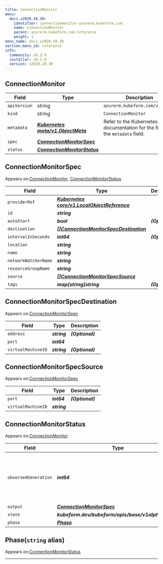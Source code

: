 ```yaml
---
title: ConnectionMonitor
menu:
  docs_v2020.10.30:
    identifier: connectionmonitor-azurerm.kubeform.com
    name: ConnectionMonitor
    parent: azurerm.kubeform.com-reference
    weight: 1
menu_name: docs_v2020.10.30
section_menu_id: reference
info:
  community: v0.3.0
  installer: v0.3.0
  version: v2020.10.30
---
```


## ConnectionMonitor
| Field | Type | Description |
| ------ | ----- | ----------- |
| `apiVersion` | string | `azurerm.kubeform.com/v1alpha1` |
|    `kind` | string | `ConnectionMonitor` |
| `metadata` | ***[Kubernetes meta/v1.ObjectMeta](https://v1-18.docs.kubernetes.io/docs/reference/generated/kubernetes-api/v1.18/#objectmeta-v1-meta)***|Refer to the Kubernetes API documentation for the fields of the `metadata` field.|
| `spec` | ***[ConnectionMonitorSpec](#connectionmonitorspec)***||
| `status` | ***[ConnectionMonitorStatus](#connectionmonitorstatus)***||
## ConnectionMonitorSpec

Appears on:[ConnectionMonitor](#connectionmonitor), [ConnectionMonitorStatus](#connectionmonitorstatus)

| Field | Type | Description |
| ------ | ----- | ----------- |
| `providerRef` | ***[Kubernetes core/v1.LocalObjectReference](https://v1-18.docs.kubernetes.io/docs/reference/generated/kubernetes-api/v1.18/#localobjectreference-v1-core)***||
| `id` | ***string***||
| `autoStart` | ***bool***| ***(Optional)*** |
| `destination` | ***[[]ConnectionMonitorSpecDestination](#connectionmonitorspecdestination)***||
| `intervalInSeconds` | ***int64***| ***(Optional)*** |
| `location` | ***string***||
| `name` | ***string***||
| `networkWatcherName` | ***string***||
| `resourceGroupName` | ***string***||
| `source` | ***[[]ConnectionMonitorSpecSource](#connectionmonitorspecsource)***||
| `tags` | ***map[string]string***| ***(Optional)*** |
## ConnectionMonitorSpecDestination

Appears on:[ConnectionMonitorSpec](#connectionmonitorspec)

| Field | Type | Description |
| ------ | ----- | ----------- |
| `address` | ***string***| ***(Optional)*** |
| `port` | ***int64***||
| `virtualMachineID` | ***string***| ***(Optional)*** |
## ConnectionMonitorSpecSource

Appears on:[ConnectionMonitorSpec](#connectionmonitorspec)

| Field | Type | Description |
| ------ | ----- | ----------- |
| `port` | ***int64***| ***(Optional)*** |
| `virtualMachineID` | ***string***||
## ConnectionMonitorStatus

Appears on:[ConnectionMonitor](#connectionmonitor)

| Field | Type | Description |
| ------ | ----- | ----------- |
| `observedGeneration` | ***int64***| ***(Optional)*** Resource generation, which is updated on mutation by the API Server.|
| `output` | ***[ConnectionMonitorSpec](#connectionmonitorspec)***| ***(Optional)*** |
| `state` | ***kubeform.dev/kubeform/apis/base/v1alpha1.State***| ***(Optional)*** |
| `phase` | ***[Phase](#phase)***| ***(Optional)*** |
## Phase(`string` alias)

Appears on:[ConnectionMonitorStatus](#connectionmonitorstatus)

---
